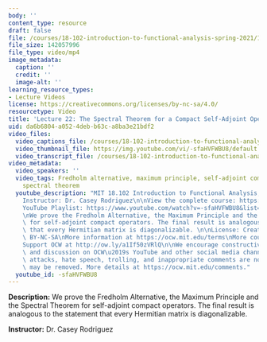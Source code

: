 ```yaml
---
body: ''
content_type: resource
draft: false
file: /courses/18-102-introduction-to-functional-analysis-spring-2021/18102-sp21-lecture-22_360p_16_9.mp4
file_size: 142057996
file_type: video/mp4
image_metadata:
  caption: ''
  credit: ''
  image-alt: ''
learning_resource_types:
- Lecture Videos
license: https://creativecommons.org/licenses/by-nc-sa/4.0/
resourcetype: Video
title: 'Lecture 22: The Spectral Theorem for a Compact Self-Adjoint Operator'
uid: da6b6804-a052-4deb-b63c-a8ba3e21bdf2
video_files:
  video_captions_file: /courses/18-102-introduction-to-functional-analysis-spring-2021/1YEYcWLOSEdJDa9_XI_Vcq1r7YNHYuSHr_transcript.webvtt
  video_thumbnail_file: https://img.youtube.com/vi/-sfaHVFWBU8/default.jpg
  video_transcript_file: /courses/18-102-introduction-to-functional-analysis-spring-2021/1YEYcWLOSEdJDa9_XI_Vcq1r7YNHYuSHr_transcript.pdf
video_metadata:
  video_speakers: ''
  video_tags: Fredholm alternative, maximum principle, self-adjoint compact operators,
    spectral theorem
  youtube_description: "MIT 18.102 Introduction to Functional Analysis, Spring 2021\n\
    Instructor: Dr. Casey Rodriguez\n\nView the complete course: https://ocw.mit.edu/courses/18-102-introduction-to-functional-analysis-spring-2021/\n\
    YouTube Playlist: https://www.youtube.com/watch?v=-sfaHVFWBU8&list=PLUl4u3cNGP63micsJp_--fRAjZXPrQzW_&index=22\n\
    \nWe prove the Fredholm Alternative, the Maximum Principle and the Spectral Theorem\
    \ for self-adjoint compact operators. The final result is analogous to the statement\
    \ that every Hermitian matrix is diagonalizable. \n\nLicense: Creative Commons\
    \ BY-NC-SA\nMore information at https://ocw.mit.edu/terms\nMore courses at https://ocw.mit.edu\n\
    Support OCW at http://ow.ly/a1If50zVRlQ\n\nWe encourage constructive comments\
    \ and discussion on OCW\u2019s YouTube and other social media channels. Personal\
    \ attacks, hate speech, trolling, and inappropriate comments are not allowed and\
    \ may be removed. More details at https://ocw.mit.edu/comments."
  youtube_id: -sfaHVFWBU8
---
```

**Description:** We prove the Fredholm Alternative, the Maximum Principle and the Spectral Theorem for self-adjoint compact operators. The final result is analogous to the statement that every Hermitian matrix is diagonalizable. 

**Instructor:** Dr. Casey Rodriguez